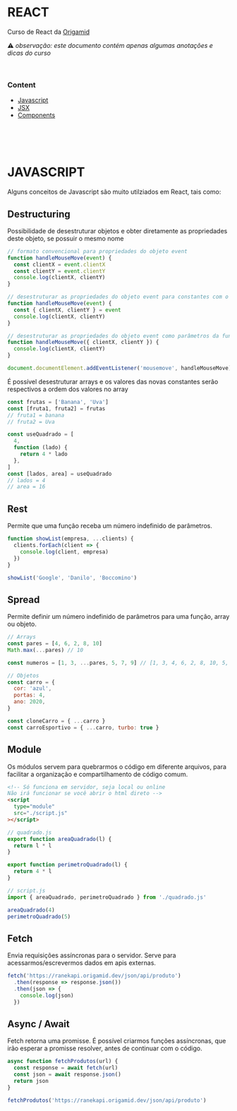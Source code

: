 # REACT

Curso de React da [Origamid](https://www.origamid.com/curso/react-completo/)

⚠️ _observação: este documento contém apenas algumas anotações e dicas do curso_

&nbsp;

### Content

- [Javascript](#javascript)
- [JSX](/jsx)
- [Components](/components/readme.md)

&nbsp;  
&nbsp;  
&nbsp;

# JAVASCRIPT

Alguns conceitos de Javascript são muito utilziados em React, tais como:

## Destructuring

Possibilidade de desestruturar objetos e obter diretamente as propriedades deste objeto, se possuir o mesmo nome

```js
// formato convencional para propriedades do objeto event
function handleMouseMove(event) {
  const clientX = event.clientX
  const clientY = event.clientY
  console.log(clientX, clientY)
}

// desestruturar as propriedades do objeto event para constantes com o mesmo nome das propriedades
function handleMouseMove(event) {
  const { clientX, clientY } = event
  console.log(clientX, clientY)
}

// desestruturar as propriedades do objeto event como parâmetros da função
function handleMouseMove({ clientX, clientY }) {
  console.log(clientX, clientY)
}

document.documentElement.addEventListener('mousemove', handleMouseMove)
```

É possível desestruturar arrays e os valores das novas constantes serão respectivos a ordem dos valores no array

```js
const frutas = ['Banana', 'Uva']
const [fruta1, fruta2] = frutas
// fruta1 = banana
// fruta2 = Uva

const useQuadrado = [
  4,
  function (lado) {
    return 4 * lado
  },
]
const [lados, area] = useQuadrado
// lados = 4
// area = 16
```

## Rest

Permite que uma função receba um número indefinido de parâmetros.

```js
function showList(empresa, ...clients) {
  clients.forEach(client => {
    console.log(client, empresa)
  })
}

showList('Google', 'Danilo', 'Boccomino')
```

## Spread

Permite definir um número indefinido de parâmetros para uma função, array ou objeto.

```js
// Arrays
const pares = [4, 6, 2, 8, 10]
Math.max(...pares) // 10

const numeros = [1, 3, ...pares, 5, 7, 9] // [1, 3, 4, 6, 2, 8, 10, 5, 7, 9]

// Objetos
const carro = {
  cor: 'azul',
  portas: 4,
  ano: 2020,
}

const cloneCarro = { ...carro }
const carroEsportivo = { ...carro, turbo: true }
```

## Module

Os módulos servem para quebrarmos o código em diferente arquivos, para facilitar a organização e compartilhamento de código comum.

```html
<!-- Só funciona em servidor, seja local ou online
Não irá funcionar se você abrir o html direto -->
<script
  type="module"
  src="./script.js"
></script>
```

```js
// quadrado.js
export function areaQuadrado(l) {
  return l * l
}

export function perimetroQuadrado(l) {
  return 4 * l
}
```

```js
// script.js
import { areaQuadrado, perimetroQuadrado } from './quadrado.js'

areaQuadrado(4)
perimetroQuadrado(5)
```

## Fetch

Envia requisições assíncronas para o servidor. Serve para acessarmos/escrevermos dados em apis externas.

```js
fetch('https://ranekapi.origamid.dev/json/api/produto')
  .then(response => response.json())
  .then(json => {
    console.log(json)
  })
```

## Async / Await

Fetch retorna uma promisse. É possível criarmos funções assíncronas, que irão esperar a promisse resolver, antes de continuar com o código.

```js
async function fetchProdutos(url) {
  const response = await fetch(url)
  const json = await response.json()
  return json
}

fetchProdutos('https://ranekapi.origamid.dev/json/api/produto')
```
